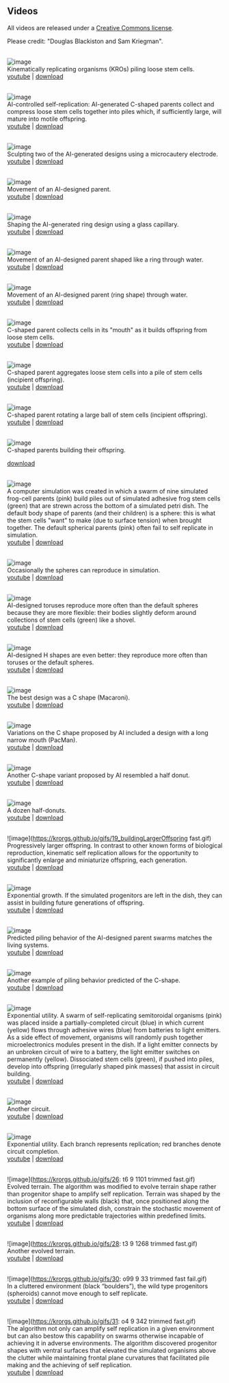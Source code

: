## Videos

All videos are released under a [Creative Commons license](http://creativecommons.org/licenses/by/4.0/). 

Please credit: "Douglas Blackiston and Sam Kriegman".
<br><br>

![image](https://krorgs.github.io/gifs/BlackistonV1.gif) <br>
Kinematically replicating organisms (KROs) piling loose stem cells. <br>
[youtube](https://youtu.be/B1Xbbx9UXsQ) |
[download](https://drive.google.com/file/d/1jPGJQ0rvnkTkjd1VuSeg_I1wQggHzAwo/view)
<br><br>

![image](https://krorgs.github.io/gifs/BlackistonV2.gif) <br>
AI-controlled self-replication: AI-generated C-shaped parents collect and compress loose stem cells together into piles which, if sufficiently large, will mature into motile offspring.<br>
[youtube](https://youtu.be/JC9TDZ5r468) |
[download](https://drive.google.com/file/d/1lws1BWqpGxpQ9EFRyzHfQWUZ2OKeopvy/view)
<br><br>


![image](https://krorgs.github.io/gifs/BlackistonV3.gif) <br>
Sculpting two of the AI-generated designs using a microcautery electrode.<br>
[youtube](https://youtu.be/r7bQ4IL54kQ) |
[download](https://drive.google.com/file/d/1LcW5sQPBo0I4wcpZu1fBSPSwFpEm5jw8/view)
<br><br>

![image](https://krorgs.github.io/gifs/BlackistonV4.gif) <br>
Movement of an AI-designed parent.<br>
[youtube](https://youtu.be/4bU98WO3-z8) |
[download](https://drive.google.com/file/d/1XuDXJtiC3AyKJkg0VgC-1a_Tbk3xVovB/view)
<br><br>

![image](https://krorgs.github.io/gifs/BlackistonV5.gif) <br>
Shaping the AI-generated ring design using a glass capillary.<br>
[youtube](https://youtu.be/C49Lk1JeIzE) |
[download](https://drive.google.com/file/d/1NrtJlnlbhEMxGk_-sjQoZL1zE8ebtbkN/view)
<br><br>

![image](https://krorgs.github.io/gifs/BlackistonV6.gif) <br>
Movement of an AI-designed parent shaped like a ring through water.<br>
[youtube](https://youtu.be/Jc8TEJ8p8-o) |
[download](https://drive.google.com/file/d/1GGUOPzNtWru_DvgY0UbMUKfOIhSLL7ry/view)
<br><br>

![image](https://krorgs.github.io/gifs/BlackistonV7.gif) <br>
Movement of an AI-designed parent (ring shape) through water.<br>
[youtube](https://youtu.be/HYy_vVPcNcM) |
[download](https://drive.google.com/file/d/1WAqPKODkvY9oQvSJuBfg6AP1FhXimN9c/view)
<br><br>

![image](https://krorgs.github.io/gifs/BlackistonV8.gif) <br>
C-shaped parent collects cells in its "mouth" as it builds offspring from loose stem cells.<br>
[youtube](https://youtu.be/BXcQXe-Pqak) |
[download](https://drive.google.com/file/d/1W5QN8Zbh8SfA_Uw2htewBHgX4vk3TZuZ/view)
<br><br>

![image](https://krorgs.github.io/gifs/BlackistonV9.gif) <br>
C-shaped parent aggregates loose stem cells into a pile of stem cells (incipient offspring).<br>
[youtube](https://youtu.be/WwQ3D5BIrNE) |
[download](https://drive.google.com/file/d/1jBPvZd4Tq7saojw16CbD5uVPJ5rJ0FYe/view)
<br><br>

![image](https://krorgs.github.io/gifs/BlackistonV10.gif) <br>
C-shaped parent rotating a large ball of stem cells (incipient offspring).<br>
[youtube](https://youtu.be/4pIu2l_2xkU) |
[download](https://drive.google.com/file/d/1agaMH7u-ZESgxBChsAIRyjYvtMNgZieA/view)
<br><br>

![image](https://krorgs.github.io/gifs/BlackistonV11.gif) <br>
C-shaped parents building their offspring.<br>
<!-- [youtube](asdf) | -->
[download](https://drive.google.com/file/d/100jnsHvoRb-dFbk1E01bxDQDxMsSjTeO/view)
<br><br>


![image](https://krorgs.github.io/gifs/01_99_9_9008_fail_fast.gif) <br>
A computer simulation was created in which a swarm of nine simulated frog-cell parents (pink) build piles out of simulated adhesive frog stem cells (green) that are strewn across the bottom of a simulated petri dish. The default body shape of parents (and their children) is a sphere: this is what the stem cells "want" to make (due to surface tension) when brought together. The default spherical parents (pink) often fail to self replicate in simulation.<br>
[youtube](https://youtu.be/YQgFpfZ1QfE) |
[download](https://drive.google.com/file/d/1JOxFMJho2rodYW7QPRYpSqlrNIKF4GEn/view)
<br><br>

![image](https://krorgs.github.io/gifs/03_c99_9_9783_trimmed_fast.gif) <br>
Occasionally the spheres can reproduce in simulation.<br>
[youtube](https://youtu.be/v2tuWnv55nY) |
[download](https://drive.google.com/file/d/1hoO8PuZczEelCzxDcd6TH45YrLEM5wzH/view)
<br><br>

![image](https://krorgs.github.io/gifs/05_9_9_8075_fast.gif) <br>
AI-designed toruses reproduce more often than the default spheres because they are more flexible: their bodies slightly deform around collections of stem cells (green) like a shovel.<br>
[youtube](https://youtu.be/LqnEk-YSfpQ) |
[download](https://drive.google.com/file/d/1UZu7HK6hXMjMMO-Pg_f772UL9UTbz9fe/view)
<br><br>

![image](https://krorgs.github.io/gifs/08_c21_9_3384_fast.gif) <br>
AI-designed H shapes are even better: they reproduce more often than toruses or the default spheres.<br>
[youtube](https://youtu.be/kuKsBkyEqsk) |
[download](https://drive.google.com/file/d/1N7dohGN--Ac34naF5xlIN4bkTUv59xIB/view)
<br><br>

![image](https://krorgs.github.io/gifs/12_c24_9_1070_fast.gif) <br>
The best design was a C shape (Macaroni).<br>
[youtube](https://youtu.be/Ozh8TVMVO4Q) |
[download](https://drive.google.com/file/d/1MsFt3GrIunWctmBEvB0r-7-hA_VBQO_v/view)
<br><br>

![image](https://krorgs.github.io/gifs/13_c5_9_6897_trimmed_fast.gif) <br>
Variations on the C shape proposed by AI included a design with a long narrow mouth (PacMan). <br>
[youtube](https://youtu.be/AlimJ6TJuG4) |
[download](https://drive.google.com/file/d/1PcWMtQGTXWFjP7VQeW4MKRKFuO1XoG7I/view)
<br><br>

![image](https://krorgs.github.io/gifs/17_c26_9_16233_trimmed_fast.gif) <br>
Another C-shape variant proposed by AI resembled a half donut.<br>
[youtube](https://youtu.be/9spUsIWCkG4) |
[download](https://drive.google.com/file/d/1jW78urjUHsxZYDRaNbqiikNYwA0W8WkJ/view)
<br><br>

![image](https://krorgs.github.io/gifs/18_a26_12_4_fast.gif) <br>
A dozen half-donuts.<br>
[youtube](https://youtu.be/a_umPQc0K7w) |
[download](https://drive.google.com/file/d/1I3UtfnkWOfqDuohW8jo6LwOaZ-BPbMWc/view)
<br><br>

![image](https://krorgs.github.io/gifs/19_buildingLargerOffspring fast.gif) <br>
Progressively larger offspring. In contrast to other known forms of biological reproduction, kinematic self replication allows for the opportunity to significantly enlarge and miniaturize offspring, each generation.<br>
[youtube](https://youtu.be/avaIuUbkXYk) |
[download](https://drive.google.com/file/d/1azKy5Vq4i7Gkk5_X1Z3rO1f8rKPJXGLS/view)
<br><br>

![image](https://krorgs.github.io/gifs/20_a5_25_fast.gif) <br>
Exponential growth. If the simulated progenitors are left in the dish, they can assist in building future generations of offspring.<br>
[youtube](https://youtu.be/7N29w7Tz5qk) |
[download](https://drive.google.com/file/d/1dJ5GoLXlW6nCrcKwo0JtaR26k--jCktm/view)
<br><br>

![image](https://krorgs.github.io/gifs/21_roundingPile_fast.gif) <br>
Predicted piling behavior of the AI-designed parent swarms matches the living systems.<br>
[youtube](https://youtu.be/XQpQITnttJI) |
[download](https://drive.google.com/file/d/1iDnOSqNBQU9AF-gxVuH58fJe3JPO5hoU/view)
<br><br>

![image](https://krorgs.github.io/gifs/22_roundingAnotherPile_fast.gif) <br>
Another example of piling behavior predicted of the C-shape.<br>
[youtube](https://youtu.be/2guNlgN2KEk) |
[download](https://drive.google.com/file/d/17jXsg0l1W1cRE5DS-csLeq_zaXn2zUi_/view)
<br><br>

![image](https://krorgs.github.io/gifs/23_circuit16_fast.gif) <br>
Exponential utility. A swarm of self-replicating semitoroidal organisms (pink) was placed inside a partially-completed circuit (blue) in which current (yellow) flows through adhesive wires (blue) from batteries to light emitters. As a side effect of movement, organisms will randomly push together microelectronics modules present in the dish. If a light emitter connects by an unbroken circuit of wire to a battery, the light emitter switches on permanently (yellow). Dissociated stem cells (green), if pushed into piles, develop into offspring (irregularly shaped pink masses) that assist in circuit building.<br>
[youtube](https://youtu.be/E4SBtahsCfA) |
[download](https://drive.google.com/file/d/1CRqQxFfJ-ul6JcEGJBd0WOV0bnvI1SgU/view)
<br><br>

![image](https://krorgs.github.io/gifs/24_circuit15_side_view_cropped_fast.gif) <br>
Another circuit.<br>
[youtube](https://youtu.be/bxmwTt0G_Y4) |
[download](https://drive.google.com/file/d/193pUKSNAOKXQGHLMk6xXupPUi9i9tlQn/view )
<br><br>

![image](https://krorgs.github.io/gifs/25_tree.gif) <br>
Exponential utility. Each branch represents replication; red branches denote circuit completion.<br>
[youtube](https://youtu.be/opfCvUdtDI0) |
[download](https://drive.google.com/file/d/1AMZaWtlmepfH1FWmEx6QF7-O8Cob1VTG/view)
<br><br>

![image](https://krorgs.github.io/gifs/26: t6 9 1101 trimmed fast.gif) <br>
Evolved terrain. The algorithm was modified to evolve terrain shape rather than progenitor shape to amplify self replication. Terrain was shaped by the inclusion of reconfigurable walls (black) that, once positioned along the bottom surface of the simulated dish, constrain the stochastic movement of organisms along more predictable trajectories within predefined limits.<br>
[youtube](https://youtu.be/eQ7tar0o-ZM) |
[download](https://drive.google.com/file/d/1kNPKyYNbX3OxJmZmWjNTxxYj_bNcnA9C/view)
<br><br>

![image](https://krorgs.github.io/gifs/28: t3 9 1268 trimmed fast.gif) <br>
Another evolved terrain.<br>
[youtube](https://youtu.be/cRFb2KerBjY) |
[download](https://drive.google.com/file/d/16F6Qcu8vzl75nTblxKyQddcmw6eWoYrR/view)
<br><br>

![image](https://krorgs.github.io/gifs/30: o99 9 33 trimmed fast fail.gif) <br>
In a cluttered environment (black “boulders”), the wild type progenitors (spheroids) cannot move enough to self replicate. <br>
[youtube](https://youtu.be/v_RTSzbdmj4 ) |
[download](https://drive.google.com/file/d/1wzIh_Jn3Y5BP_62p6Ar8qlTQNVfOs_91/view )
<br><br>

![image](https://krorgs.github.io/gifs/31: o4 9 342 trimmed fast.gif) <br>
The algorithm not only can amplify self replication in a given environment but can also bestow this capability on swarms otherwise incapable of achieving it in adverse environments. The algorithm discovered progenitor shapes with ventral surfaces that elevated the simulated organisms above the clutter while maintaining frontal plane curvatures that facilitated pile making and the achieving of self replication.<br>
[youtube](https://youtu.be/e66J8-CrWa4 ) |
[download](https://drive.google.com/file/d/1GjH4VpOyUnPAPE997Pmn36ZW6OxUgSUQ/view )
<br><br>

